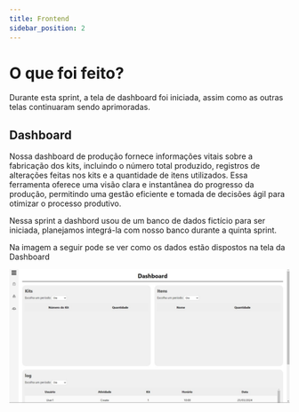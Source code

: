 ```yaml
---
title: Frontend
sidebar_position: 2
---
```



# O que foi feito?

Durante esta sprint, a tela de dashboard foi iniciada, assim como as outras telas continuaram sendo aprimoradas.

## Dashboard

Nossa dashboard de produção fornece informações vitais sobre a fabricação dos kits, incluindo o número total produzido, registros de alterações feitas nos kits e a quantidade de itens utilizados. Essa ferramenta oferece uma visão clara e instantânea do progresso da produção, permitindo uma gestão eficiente e tomada de decisões ágil para otimizar o processo produtivo.

Nessa sprint a dashbord usou de um banco de dados fictício para ser iniciada, planejamos integrá-la com nosso banco durante a quinta sprint.

Na imagem a seguir pode se ver como os dados estão dispostos na tela da Dashboard

![Tela da dashbord](../../../static/img/dashbord_tela.png)


